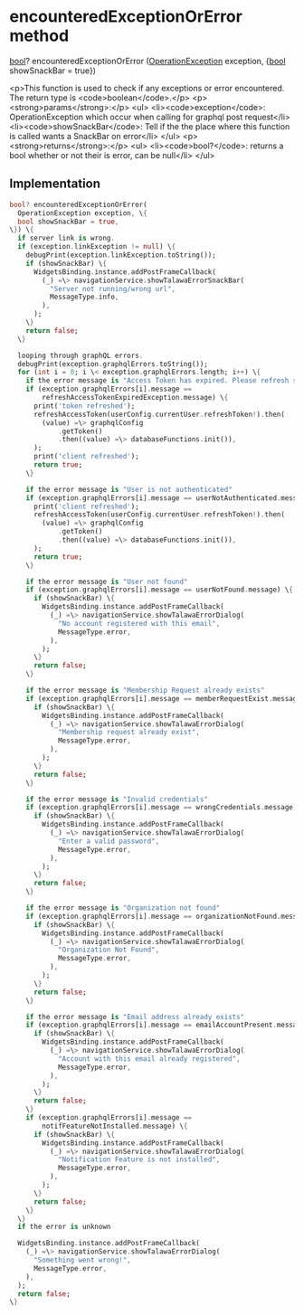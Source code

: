 


# encounteredExceptionOrError method








[bool](https:api.flutter.dev/flutter/dart-core/bool-class.html)? encounteredExceptionOrError
([OperationException](https:pub.dev/documentation/graphql/5.2.0-beta.4/graphql/OperationException-class.html) exception, \{[bool](https:api.flutter.dev/flutter/dart-core/bool-class.html) showSnackBar = true\})





\<p\>This function is used to check if any exceptions or error encountered. The return type is \<code\>boolean\</code\>.\</p\>
\<p\>\<strong\>params\</strong\>:\</p\>
\<ul\>
\<li\>\<code\>exception\</code\>: OperationException which occur when calling for graphql post request\</li\>
\<li\>\<code\>showSnackBar\</code\>: Tell if the the place where this function is called wants a SnackBar on error\</li\>
\</ul\>
\<p\>\<strong\>returns\</strong\>:\</p\>
\<ul\>
\<li\>\<code\>bool?\</code\>: returns a bool whether or not their is error, can be null\</li\>
\</ul\>



## Implementation

```dart
bool? encounteredExceptionOrError(
  OperationException exception, \{
  bool showSnackBar = true,
\}) \{
  if server link is wrong.
  if (exception.linkException != null) \{
    debugPrint(exception.linkException.toString());
    if (showSnackBar) \{
      WidgetsBinding.instance.addPostFrameCallback(
        (_) =\> navigationService.showTalawaErrorSnackBar(
          "Server not running/wrong url",
          MessageType.info,
        ),
      );
    \}
    return false;
  \}

  looping through graphQL errors.
  debugPrint(exception.graphqlErrors.toString());
  for (int i = 0; i \< exception.graphqlErrors.length; i++) \{
    if the error message is "Access Token has expired. Please refresh session.: Undefined location"
    if (exception.graphqlErrors[i].message ==
        refreshAccessTokenExpiredException.message) \{
      print('token refreshed');
      refreshAccessToken(userConfig.currentUser.refreshToken!).then(
        (value) =\> graphqlConfig
            .getToken()
            .then((value) =\> databaseFunctions.init()),
      );
      print('client refreshed');
      return true;
    \}

    if the error message is "User is not authenticated"
    if (exception.graphqlErrors[i].message == userNotAuthenticated.message) \{
      print('client refreshed');
      refreshAccessToken(userConfig.currentUser.refreshToken!).then(
        (value) =\> graphqlConfig
            .getToken()
            .then((value) =\> databaseFunctions.init()),
      );
      return true;
    \}

    if the error message is "User not found"
    if (exception.graphqlErrors[i].message == userNotFound.message) \{
      if (showSnackBar) \{
        WidgetsBinding.instance.addPostFrameCallback(
          (_) =\> navigationService.showTalawaErrorDialog(
            "No account registered with this email",
            MessageType.error,
          ),
        );
      \}
      return false;
    \}

    if the error message is "Membership Request already exists"
    if (exception.graphqlErrors[i].message == memberRequestExist.message) \{
      if (showSnackBar) \{
        WidgetsBinding.instance.addPostFrameCallback(
          (_) =\> navigationService.showTalawaErrorDialog(
            "Membership request already exist",
            MessageType.error,
          ),
        );
      \}
      return false;
    \}

    if the error message is "Invalid credentials"
    if (exception.graphqlErrors[i].message == wrongCredentials.message) \{
      if (showSnackBar) \{
        WidgetsBinding.instance.addPostFrameCallback(
          (_) =\> navigationService.showTalawaErrorDialog(
            "Enter a valid password",
            MessageType.error,
          ),
        );
      \}
      return false;
    \}

    if the error message is "Organization not found"
    if (exception.graphqlErrors[i].message == organizationNotFound.message) \{
      if (showSnackBar) \{
        WidgetsBinding.instance.addPostFrameCallback(
          (_) =\> navigationService.showTalawaErrorDialog(
            "Organization Not Found",
            MessageType.error,
          ),
        );
      \}
      return false;
    \}

    if the error message is "Email address already exists"
    if (exception.graphqlErrors[i].message == emailAccountPresent.message) \{
      if (showSnackBar) \{
        WidgetsBinding.instance.addPostFrameCallback(
          (_) =\> navigationService.showTalawaErrorDialog(
            "Account with this email already registered",
            MessageType.error,
          ),
        );
      \}
      return false;
    \}
    if (exception.graphqlErrors[i].message ==
        notifFeatureNotInstalled.message) \{
      if (showSnackBar) \{
        WidgetsBinding.instance.addPostFrameCallback(
          (_) =\> navigationService.showTalawaErrorDialog(
            "Notification Feature is not installed",
            MessageType.error,
          ),
        );
      \}
      return false;
    \}
  \}
  if the error is unknown

  WidgetsBinding.instance.addPostFrameCallback(
    (_) =\> navigationService.showTalawaErrorDialog(
      "Something went wrong!",
      MessageType.error,
    ),
  );
  return false;
\}
```







